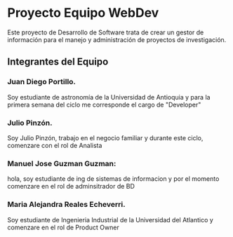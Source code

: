 # Proyecto Equipo WebDev

Este proyecto de Desarrollo de Software trata de crear un gestor de información para el manejo y administración de proyectos de investigación.

## Integrantes del Equipo

### Juan Diego Portillo.
Soy estudiante de astronomía de la Universidad de Antioquia y para la primera semana del ciclo me corresponde el cargo de "Developer"

### Julio Pinzón.
Soy Julio Pinzón, trabajo en el negocio familiar y durante este ciclo, comenzare con el rol de Analista
### Manuel Jose Guzman Guzman: 
hola, soy  estudiante de ing de sistemas de informacion y por el momento  comenzare en el rol de adminsitrador de BD
### Maria Alejandra Reales Echeverri.
Soy estudiante de Ingenieria Industrial de la Universidad del Atlantico y comenzare en el rol de Product Owner